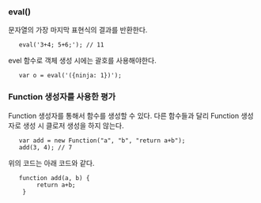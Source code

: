 ### eval()
 문자열의 가장 마지막 표현식의 결과를 반환한다.
 ```
    eval('3+4; 5+6;'); // 11
 ```

 evel 함수로 객체 생성 시에는 괄호를 사용해야한다.
 ```
    var o = eval('({ninja: 1})');
 ```


 ### Function 생성자를 사용한 평가
 Function 생성자를 통해서 함수를 생성할 수 있다.
 다른 함수들과 달리 Function 생성자로 생성 시 클로저 생성을 하지 않는다.
 ```
    var add = new Function("a", "b", "return a+b");
    add(3, 4); // 7
 ```
위의 코드는 아래 코드와 같다.
```
   function add(a, b) {
        return a+b;
    } 
 ```


### <script> 태그 사용
<script> 태그를 사용하면 전역 범위에서 스크립트를 펴가할 수 있다.
또한 평가 후 실행이 완료되면 script 엘리먼트는 날아간다.

보통은 서버에서 가져온 코드 동적 실행 시 사용하는 방법이다.

### 함수 디컴파일
 js 함수의 toString 메소드로 문자열을 얻는 수단.
 